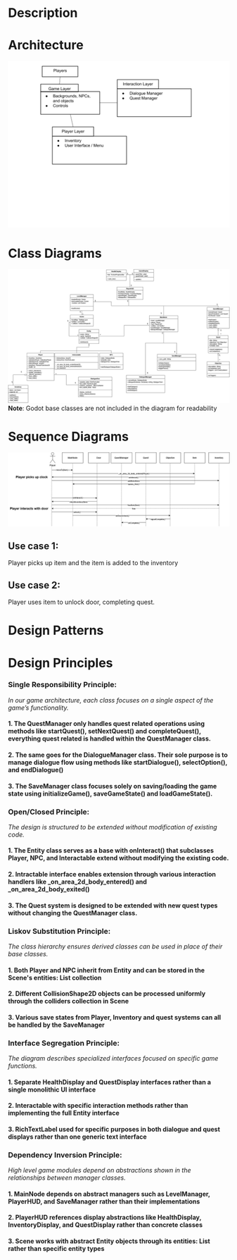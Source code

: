 # Description

# Architecture
![Architecture Diagram](Architecture_Diagram_D5.png)
# Class Diagrams
![Class Diagram](UML_Class_D5.png)
**Note**: Godot base classes are not included in the diagram for readability
# Sequence Diagrams
![Sequence Diagram](UML_Sequence_D5.drawio.png)
## Use case 1:
Player picks up item and the item is added to the inventory
## Use case 2:
Player uses item to unlock door, completing quest.

# Design Patterns

# Design Principles
### Single Responsibility Principle:
*In our game architecture, each class focuses on a single aspect of the game’s functionality.* 
#### 1\. The QuestManager only handles quest related operations using methods like startQuest(), setNextQuest() and completeQuest(), everything quest related is handled within the QuestManager class. 
#### 2\. The same goes for the DialogueManager class. Their sole purpose is to manage dialogue flow using methods like startDialogue(), selectOption(), and endDialogue() 
#### 3\. The SaveManager class focuses solely on saving/loading the game state using initializeGame(), saveGameState() and loadGameState().


### Open/Closed Principle:
*The design is structured to be extended without modification of existing code.* 
#### 1\. The Entity class serves as a base with onInteract() that subclasses Player, NPC, and Interactable extend without modifying the existing code.
#### 2\. Intractable interface enables extension through various interaction handlers like _on_area_2d_body_entered()  and _on_area_2d_body_exited()  
#### 3\. The Quest system is designed to be extended with new quest types without changing the QuestManager class.


### Liskov Substitution Principle: 
*The class hierarchy ensures derived classes can be used in place of their base classes.*
#### 1\. Both Player and NPC inherit from Entity and can be stored in the Scene's entities: List<Entity> collection
#### 2\. Different CollisionShape2D objects can be processed uniformly through the colliders collection in Scene
#### 3\. Various save states from Player, Inventory and quest systems can all be handled by the SaveManager

### Interface Segregation Principle:
*The diagram describes specialized interfaces focused on specific game functions.*
#### 1\. Separate HealthDisplay and QuestDisplay interfaces rather than a single monolithic UI interface
#### 2\. Interactable with specific interaction methods rather than implementing the full Entity interface
#### 3\. RichTextLabel used for specific purposes in both dialogue and quest displays rather than one generic text interface

### Dependency Inversion Principle:
*High level game modules depend on abstractions shown in the relationships between manager classes.*
#### 1\. MainNode depends on abstract managers such as LevelManager, PlayerHUD, and SaveManager rather than their implementations
#### 2\. PlayerHUD references display abstractions like HealthDisplay, InventoryDisplay, and QuestDisplay rather than concrete classes
#### 3\. Scene works with abstract Entity objects through its entities: List<Entity> rather than specific entity types
